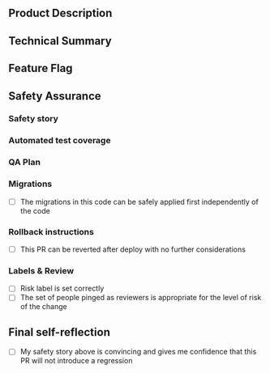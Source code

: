 ## Product Description
<!-- For non-invisible changes, describe user-facing effects. -->

## Technical Summary
<!--
    Provide a link to the ticket or document which prompted this change,
    Describe the rationale and design decisions.
-->

## Feature Flag
<!-- If this is specific to a feature flag, which one? -->

## Safety Assurance

### Safety story
<!--
Describe any other pieces to the safety story including
local testing, why the change is inherently safe, and/or plans to limit the blast radius of a defect.
-->

### Automated test coverage

<!-- Identify the related test coverage and the tests it would catch -->

### QA Plan

<!--
- Describe QA plan that along with automated test coverages proves this PR is regression free
- Link to QA Ticket
-->


### Migrations

- [ ] The migrations in this code can be safely applied first independently of the code

<!-- Please link to any past code changes that are coordinated with this migration -->

### Rollback instructions

<!--
If this PR follows standards of revertability, check the box below.
Otherwise replace it with detailed instructions or reasons a rollback is impossible.
-->

- [ ] This PR can be reverted after deploy with no further considerations

### Labels & Review
- [ ] Risk label is set correctly
- [ ] The set of people pinged as reviewers is appropriate for the level of risk of the change

## Final self-reflection
- [ ] My safety story above is convincing and gives me confidence that this PR will not introduce a regression
